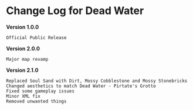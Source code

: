 Change Log for Dead Water
===

**Version 1.0.0**
```
Official Public Release
```

**Version 2.0.0**
```
Major map revamp
```

**Version 2.1.0**
```
Replaced Soul Sand with Dirt, Mossy Cobblestone and Mossy Stonebricks
Changed aesthetics to match Dead Water - Pirtate's Grotto
Fixed some gameplay issues
Minor XML fix
Removed unwanted things
```
